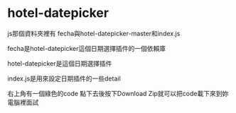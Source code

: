 # hotel-datepicker

js那個資料夾裡有 fecha與hotel-datepicker-master和index.js  

fecha是hotel-datepicker這個日期選擇插件的一個依賴庫  

hotel-datepicker是這個日期選擇插件  

index.js是用來設定日期插件的一些detail  

右上角有一個綠色的code 點下去後按下Download Zip就可以把code載下來到妳電腦裡面試
